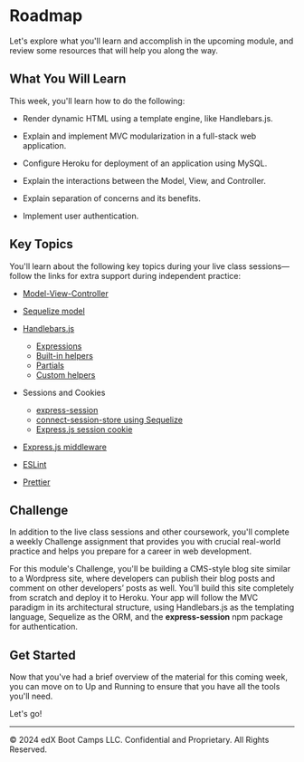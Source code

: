 # Roadmap
Let's explore what you'll learn and accomplish in the upcoming module, and review some resources that will help you along the way.

## What You Will Learn
This week, you'll learn how to do the following:

* Render dynamic HTML using a template engine, like Handlebars.js.

* Explain and implement MVC modularization in a full-stack web application.

* Configure Heroku for deployment of an application using MySQL.

* Explain the interactions between the Model, View, and Controller.

* Explain separation of concerns and its benefits.

* Implement user authentication.

## Key Topics
You'll learn about the following key topics during your live class sessions—follow the links for extra support during independent practice:

* [Model-View-Controller](https://developer.mozilla.org/en-US/docs/Glossary/MVC)

* [Sequelize model](https://sequelize.org/docs/v6/core-concepts/model-basics/)

* [Handlebars.js](https://www.npmjs.com/package/express-handlebars)
  * [Expressions](https://handlebarsjs.com/guide/expressions.html)
  * [Built-in helpers](https://handlebarsjs.com/guide/builtin-helpers.html)
  * [Partials](https://handlebarsjs.com/guide/partials.html#basic-partials)
  * [Custom helpers](https://www.npmjs.com/package/express-handlebars#helpers)

* Sessions and Cookies
  * [express-session](https://www.npmjs.com/package/express-session)
  * [connect-session-store using Sequelize](https://www.npmjs.com/package/connect-session-sequelize)
  * [Express.js session cookie](https://github.com/expressjs/session#cookie)

* [Express.js middleware](https://expressjs.com/en/guide/using-middleware.html)

* [ESLint](https://eslint.org/docs/user-guide/configuring)

* [Prettier](https://prettier.io/docs/en/index.html)

## Challenge
In addition to the live class sessions and other coursework, you'll complete a weekly Challenge assignment that provides you with crucial real-world practice and helps you prepare for a career in web development.

For this module's Challenge, you'll be building a CMS-style blog site similar to a Wordpress site, where developers can publish their blog posts and comment on other developers’ posts as well. You’ll build this site completely from scratch and deploy it to Heroku. Your app will follow the MVC paradigm in its architectural structure, using Handlebars.js as the templating language, Sequelize as the ORM, and the **express-session** npm package for authentication.

## Get Started
Now that you've had a brief overview of the material for this coming week, you can move on to Up and Running to ensure that you have all the tools you'll need.

Let's go!

---
© 2024 edX Boot Camps LLC. Confidential and Proprietary. All Rights Reserved.